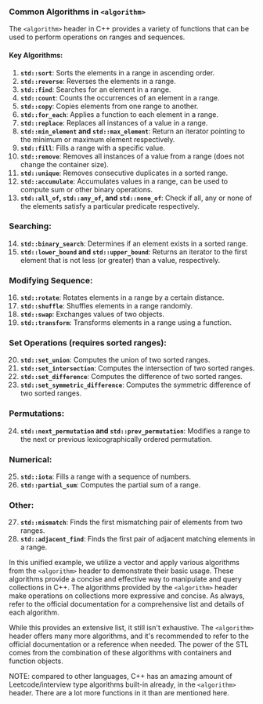### Common Algorithms in `<algorithm>`

The `<algorithm>` header in C++ provides a variety of functions that can be used to perform operations on ranges and sequences.

#### **Key Algorithms:**

1. **`std::sort`**: Sorts the elements in a range in ascending order.
2. **`std::reverse`**: Reverses the elements in a range.
3. **`std::find`**: Searches for an element in a range.
4. **`std::count`**: Counts the occurrences of an element in a range.
5. **`std::copy`**: Copies elements from one range to another.
6. **`std::for_each`**: Applies a function to each element in a range.
7. **`std::replace`**: Replaces all instances of a value in a range.
8. **`std::min_element` and `std::max_element`**: Return an iterator pointing to the minimum or maximum element respectively.
9. **`std::fill`**: Fills a range with a specific value.
10. **`std::remove`**: Removes all instances of a value from a range (does not change the container size).
11. **`std::unique`**: Removes consecutive duplicates in a sorted range.
12. **`std::accumulate`**: Accumulates values in a range, can be used to compute sum or other binary operations.
13. **`std::all_of`, `std::any_of`, and `std::none_of`**: Check if all, any or none of the elements satisfy a particular predicate respectively.

### Searching:
14. **`std::binary_search`**: Determines if an element exists in a sorted range.
15. **`std::lower_bound` and `std::upper_bound`**: Returns an iterator to the first element that is not less (or greater) than a value, respectively.

### Modifying Sequence:
16. **`std::rotate`**: Rotates elements in a range by a certain distance.
17. **`std::shuffle`**: Shuffles elements in a range randomly.
18. **`std::swap`**: Exchanges values of two objects.
19. **`std::transform`**: Transforms elements in a range using a function.

### Set Operations (requires sorted ranges):
20. **`std::set_union`**: Computes the union of two sorted ranges.
21. **`std::set_intersection`**: Computes the intersection of two sorted ranges.
22. **`std::set_difference`**: Computes the difference of two sorted ranges.
23. **`std::set_symmetric_difference`**: Computes the symmetric difference of two sorted ranges.

### Permutations:
24. **`std::next_permutation` and `std::prev_permutation`**: Modifies a range to the next or previous lexicographically ordered permutation.

### Numerical:
25. **`std::iota`**: Fills a range with a sequence of numbers.
26. **`std::partial_sum`**: Computes the partial sum of a range.

### Other:
27. **`std::mismatch`**: Finds the first mismatching pair of elements from two ranges.
28. **`std::adjacent_find`**: Finds the first pair of adjacent matching elements in a range.

In this unified example, we utilize a vector and apply various algorithms from the `<algorithm>` header to demonstrate their basic usage. These algorithms provide a concise and effective way to manipulate and query collections in C++. The algorithms provided by the `<algorithm>` header make operations on collections more expressive and concise. As always, refer to the official documentation for a comprehensive list and details of each algorithm.

While this provides an extensive list, it still isn't exhaustive. The `<algorithm>` header offers many more algorithms, and it's recommended to refer to the official documentation or a reference when needed. The power of the STL comes from the combination of these algorithms with containers and function objects.

NOTE: compared to other languages, C++ has an amazing amount of Leetcode/interview type algorithms built-in already, in the `<algorithm>` header. There are a lot more functions in it than are mentioned here.
